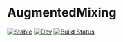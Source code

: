 # AugmentedMixing

[![Stable](https://img.shields.io/badge/docs-stable-blue.svg)](https://jschwiddessen.github.io/AugmentedMixing.jl/stable/)
[![Dev](https://img.shields.io/badge/docs-dev-blue.svg)](https://jschwiddessen.github.io/AugmentedMixing.jl/dev/)
[![Build Status](https://github.com/jschwiddessen/AugmentedMixing.jl/actions/workflows/CI.yml/badge.svg?branch=main)](https://github.com/jschwiddessen/AugmentedMixing.jl/actions/workflows/CI.yml?query=branch%3Amain)
